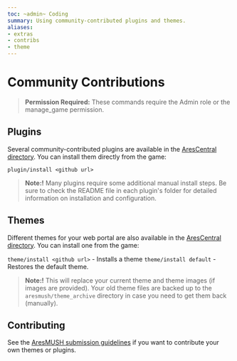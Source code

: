 ```yaml
---
toc: ~admin~ Coding
summary: Using community-contributed plugins and themes.
aliases:
- extras
- contribs
- theme
---
```

# Community Contributions

> **Permission Required:** These commands require the Admin role or the manage\_game permission.

## Plugins

Several community-contributed plugins are available in the [AresCentral directory](https://arescentral.aresmush.com/plugins).  You can install them directly from the game:

`plugin/install <github url>`
  
> **Note:!** Many plugins require some additional manual install steps.  Be sure to check the README file in each plugin's folder for detailed information on installation and configuration.

## Themes

Different themes for your web portal are also available in the [AresCentral directory](https://arescentral.aresmush.com/themes). You can install one from the game:

`theme/install <github url>` - Installs a theme
`theme/install default` - Restores the default theme.
  
> **Note:!** This will replace your current theme and theme images (if images are provided).  Your old theme files are backed up to the `aresmush/theme_archive` directory in case you need to get them back (manually).

## Contributing

See the [AresMUSH submission guidelines](https://aresmush.com/tutorials/code/contribs/) if you want to contribute your own themes or plugins.

